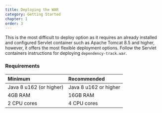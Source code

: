 ```yaml
---
title: Deploying the WAR
category: Getting Started
chapter: 1
order: 3
---
```


This is the most difficult to deploy option as it requires an already installed and configured Servlet 
container such as Apache Tomcat 8.5 and higher, however, it offers the most flexible deployment options.
Follow the Servlet containers instructions for deploying `dependency-track.war`.

### Requirements

| Minimum | Recommended |
|:---------|:--------|
| Java 8 u162 (or higher) | Java 8 u162 or higher |
| 4GB RAM | 16GB RAM |
| 2 CPU cores | 4 CPU cores |
